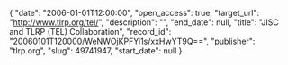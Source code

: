 {
  "date": "2006-01-01T12:00:00", 
  "open_access": true, 
  "target_url": "http://www.tlrp.org/tel/", 
  "description": "", 
  "end_date": null, 
  "title": "JISC and TLRP (TEL) Collaboration", 
  "record_id": "20060101T120000/WeNWOjKPFYi1s/xxHwYT9Q==", 
  "publisher": "tlrp.org", 
  "slug": 49741947, 
  "start_date": null
}

